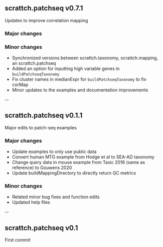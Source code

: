 ## scrattch.patchseq v0.7.1

Updates to improve correlation mapping

### Major changes

### Minor changes
* Synchronized versions between scrattch.taxonomy, scrattch.mapping, an scrattch.patchseq
* Added an option for inputting high variable genes in `buildPatchseqTaxonomy`
* Fix cluster names in medianExpr for `buildPatchseqTaxonomy` to fix corMap
* Minor updates to the examples and documentation improvements

--

## scrattch.patchseq v0.1.1

Major edits to patch-seq examples 

### Major changes
* Update examples to only use public data
* Convert human MTG example from Hodge et al to SEA-AD taxonomy
* Change query data in mouse example from Tasic 2016 (same as reference) to Gouwens 2020
* Update buildMappingDirectory to directly return QC metrics

### Minor changes
* Related minor bug fixes and function edits
* Updated help files

--

## scrattch.patchseq v0.1

First commit